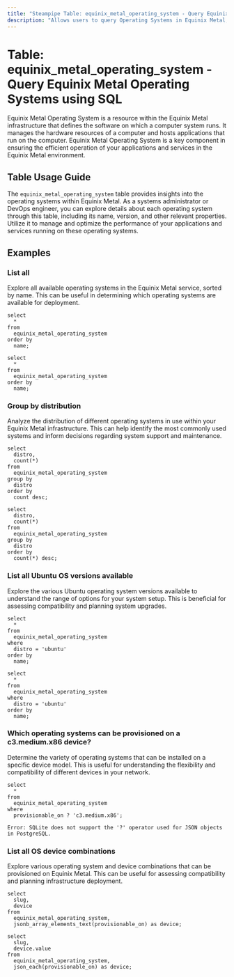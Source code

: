 ```yaml
---
title: "Steampipe Table: equinix_metal_operating_system - Query Equinix Metal Operating Systems using SQL"
description: "Allows users to query Operating Systems in Equinix Metal, specifically providing details about the name, version, and other relevant properties of the operating system."
---
```


# Table: equinix_metal_operating_system - Query Equinix Metal Operating Systems using SQL

Equinix Metal Operating System is a resource within the Equinix Metal infrastructure that defines the software on which a computer system runs. It manages the hardware resources of a computer and hosts applications that run on the computer. Equinix Metal Operating System is a key component in ensuring the efficient operation of your applications and services in the Equinix Metal environment.

## Table Usage Guide

The `equinix_metal_operating_system` table provides insights into the operating systems within Equinix Metal. As a systems administrator or DevOps engineer, you can explore details about each operating system through this table, including its name, version, and other relevant properties. Utilize it to manage and optimize the performance of your applications and services running on these operating systems.

## Examples

### List all
Explore all available operating systems in the Equinix Metal service, sorted by name. This can be useful in determining which operating systems are available for deployment.

```sql+postgres
select
  *
from
  equinix_metal_operating_system
order by
  name;
```

```sql+sqlite
select
  *
from
  equinix_metal_operating_system
order by
  name;
```

### Group by distribution
Analyze the distribution of different operating systems in use within your Equinix Metal infrastructure. This can help identify the most commonly used systems and inform decisions regarding system support and maintenance.

```sql+postgres
select
  distro,
  count(*)
from
  equinix_metal_operating_system
group by
  distro
order by
  count desc;
```

```sql+sqlite
select
  distro,
  count(*)
from
  equinix_metal_operating_system
group by
  distro
order by
  count(*) desc;
```

### List all Ubuntu OS versions available
Explore the various Ubuntu operating system versions available to understand the range of options for your system setup. This is beneficial for assessing compatibility and planning system upgrades.

```sql+postgres
select
  *
from
  equinix_metal_operating_system
where
  distro = 'ubuntu'
order by
  name;
```

```sql+sqlite
select
  *
from
  equinix_metal_operating_system
where
  distro = 'ubuntu'
order by
  name;
```

### Which operating systems can be provisioned on a c3.medium.x86 device?
Determine the variety of operating systems that can be installed on a specific device model. This is useful for understanding the flexibility and compatibility of different devices in your network.

```sql+postgres
select
  *
from
  equinix_metal_operating_system
where
  provisionable_on ? 'c3.medium.x86';
```

```sql+sqlite
Error: SQLite does not support the '?' operator used for JSON objects in PostgreSQL.
```

### List all OS device combinations
Explore various operating system and device combinations that can be provisioned on Equinix Metal. This can be useful for assessing compatibility and planning infrastructure deployment.

```sql+postgres
select
  slug,
  device
from
  equinix_metal_operating_system,
  jsonb_array_elements_text(provisionable_on) as device;
```

```sql+sqlite
select
  slug,
  device.value
from
  equinix_metal_operating_system,
  json_each(provisionable_on) as device;
```